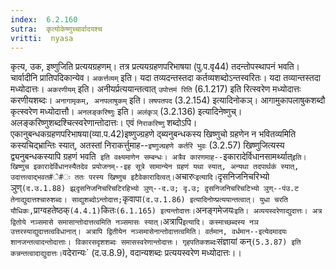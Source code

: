 ```yaml
---
index:  6.2.160
sutra:  कृत्योकेष्णुच्चार्वादयश्च
vritti:  nyasa
---
```


कृत्य, उक, इष्णुजिति प्रत्ययग्रहणम्। तत्र प्रत्ययग्रहणपरिभाषया (पु.प.वृ44) तदन्तोपस्थापनं भवति। चार्वादीनि प्रातिपदिकान्येव। `अकर्त्तव्यम्` इति। यदा तव्यदन्तस्तदा कर्तव्यशब्दोऽन्तस्वरितः। यदा तव्यान्तस्तदा मध्योदात्तः। `अकरणीयम्` इति। अनीयर्प्रत्ययान्तत्वात् `उपोत्तमं रिति` (6.1.217) इति रित्स्वरेण मध्योदात्तः करणीयशब्दः। `अनागामृकम्, अनपलाषुकम्` इति। `लषपतपद` (3.2.154) इत्यादिनोकञ्। आगामुकापलाषुकशब्दौ कृत्स्वरेण मध्योदात्तौ। `अनलङ्करिष्णुः` इति। `अलंकृञ्` (3.2.136) इत्यादिनेष्णुच्। अलङ्करिष्णुशब्दश्चित्स्वरेणान्तोदात्तः। एवं `निराकरिष्णु` शब्दोऽपि। एकानुबन्धकग्रहणपरिभाषया(व्या.प.42)इष्णुज्ग्रहणे द्ब्यनुबन्धकस्य खिष्णुचो ग्रहणेन न भवितव्यमिति कस्यचिद्भ्रान्तिः स्यात्, अतस्तां निराकर्त्तुमाह--`इष्णुज्ग्रहणे कर्तरि भुवः` (3.2.57) खिष्णुजित्यस्य द्व्यनुबन्धकस्यापि ग्रहणं भवति` इति वक्ष्यमाणेन सम्बन्धः। अत्रैव कारणमाह--`इकारादेर्विधानसामर्थ्यात्` इति। खिष्णुच इकारादेर्विधानस्यैतदेव प्रयोजनम्--इह सूत्रे सामान्येन ग्रहणं यथा स्यात्, अन्यथा तदपार्थकं स्यात्, उदात्तत्वाद्भवत#े#ः ततः परस्य खिष्णुच इटैवेकारादित्वत्।
`अचारुः` इत्यादि। `दृसनिजनिचरिभ्यो ञुण्` (द.उ.1.88) झ्र्दृसनिजनिचरिचटिरहिभ्यो ञुण्--द.उ; दृ.उ; दृ़सनिजनिचरिचटिभ्यो ञुण्--पंउ.ट तेनाद्युदात्तश्चारुशब्दः। साद्युशब्दोऽन्तोदात्त; `कृवापा` (द.उ.1.86) इत्यादिनोण्प्रत्ययान्तत्वात्। युधा चरति यौधिकः, `प्राग्वहतेष्ठक्` (4.4.1) `कितः` (6.1.165) इत्यन्तोदात्तः। `अनङ्गमेजयः` इति। अव्ययस्वरेणाद्युदात्तः। अत्र द्वितोये नञ्समासे समासान्तोदात्तत्वमिति नञ्समासः स्यात्। `अत्रापि` इत्यादि। कस्माच्छब्दस्य नञ उत्तरस्याद्युदात्तत्वविधानात्। अत्रापि द्वितीयेन नञ्समासेनान्तोदात्तत्वमिति। वर्तमान, वर्धमान--इत्येदमादयः शानजन्तत्वादन्तोदात्ताः। विकारसदृशशब्दः समासस्वरेणान्तोदात्तः। गृहपतिकशब्दः `संज्ञायां कन्` (5.3.87) इति कन्नन्तत्वादाद्युदात्तः। `वदेरान्यः` (द.उ.8.9), वदान्यशब्दः प्रत्ययस्वरेण मध्योदात्तः।।

